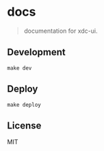 # docs
> documentation for xdc-ui.

## Development
```shell
make dev
```

## Deploy
```shell
make deploy
```


## License
MIT
